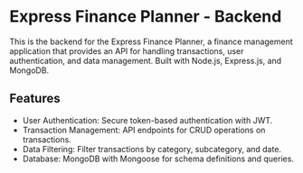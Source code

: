 # Express Finance Planner - Backend

This is the backend for the Express Finance Planner, a finance management application that provides an API for handling transactions, user authentication, and data management. Built with Node.js, Express.js, and MongoDB.

## Features
- User Authentication: Secure token-based authentication with JWT.
- Transaction Management: API endpoints for CRUD operations on transactions.
- Data Filtering: Filter transactions by category, subcategory, and date.
- Database: MongoDB with Mongoose for schema definitions and queries.
